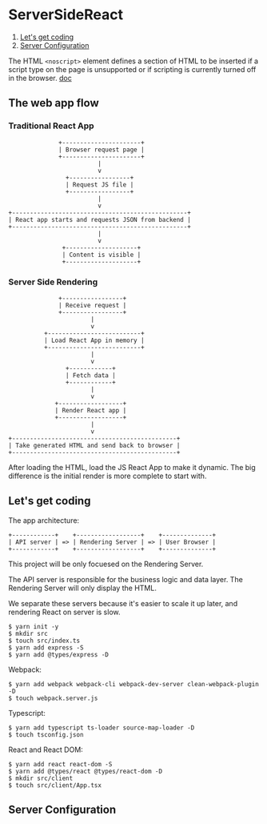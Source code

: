 # ServerSideReact

1. [Let's get coding](#lets-get-coding)
2. [Server Configuration](#server-configuration)

The HTML `<noscript>` element defines a section of HTML to be inserted if a script type on the page is unsupported or if scripting is currently turned off in the browser. [doc](https://developer.mozilla.org/en-US/docs/Web/HTML/Element/noscript)

## The web app flow

### Traditional React App

```
              +----------------------+
              | Browser request page |
              +----------------------+
                         |
                         v
                +-----------------+
                | Request JS file |
                +-----------------+
                         |
                         v
+-------------------------------------------------+
| React app starts and requests JSON from backend |
+-------------------------------------------------+
                         |
                         v
               +--------------------+
               | Content is visible |
               +--------------------+
```

### Server Side Rendering

```
              +-----------------+
              | Receive request |
              +-----------------+
                       |
                       v
          +--------------------------+
          | Load React App in memory |
          +--------------------------+
                       |
                       v
                +------------+
                | Fetch data |
                +------------+
                       |
                       v
             +------------------+
             | Render React app |
             +------------------+
                       |
                       v
+----------------------------------------------+
| Take generated HTML and send back to browser |
+----------------------------------------------+
```

After loading the HTML, load the JS React App to make it dynamic. The big difference is the initial render is more complete to start with.

## Let's get coding

The app architecture:

```
+------------+    +------------------+    +--------------+
| API server | => | Rendering Server | => | User Browser |
+------------+    +------------------+    +--------------+
```

This project will be only focuesed on the Rendering Server. 

The API server is responsible for the business logic and data layer. The Rendering Server will only display the HTML.

We separate these servers because it's easier to scale it up later, and rendering React on server is slow.

```
$ yarn init -y
$ mkdir src
$ touch src/index.ts
$ yarn add express -S
$ yarn add @types/express -D
```

Webpack:
```
$ yarn add webpack webpack-cli webpack-dev-server clean-webpack-plugin -D
$ touch webpack.server.js
```

Typescript:
```
$ yarn add typescript ts-loader source-map-loader -D
$ touch tsconfig.json
```

React and React DOM:
```
$ yarn add react react-dom -S
$ yarn add @types/react @types/react-dom -D
$ mkdir src/client
$ touch src/client/App.tsx
```

## Server Configuration
